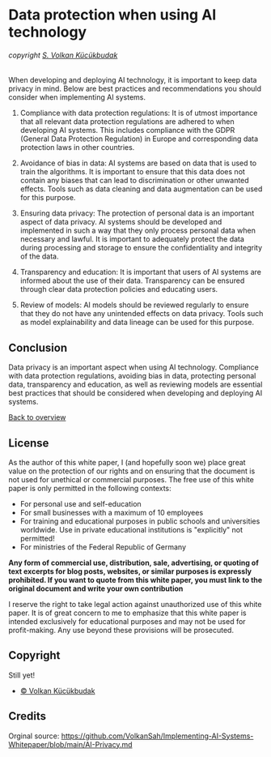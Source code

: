 # Data protection when using AI technology
###### copyright [S. Volkan Kücükbudak](https://github.com/volkansah)

When developing and deploying AI technology, it is important to keep data privacy in mind. Below are best practices and recommendations you should consider when implementing AI systems.

1. Compliance with data protection regulations: It is of utmost importance that all relevant data protection regulations are adhered to when developing AI systems. This includes compliance with the GDPR (General Data Protection Regulation) in Europe and corresponding data protection laws in other countries.

2. Avoidance of bias in data: AI systems are based on data that is used to train the algorithms. It is important to ensure that this data does not contain any biases that can lead to discrimination or other unwanted effects. Tools such as data cleaning and data augmentation can be used for this purpose.

3. Ensuring data privacy: The protection of personal data is an important aspect of data privacy. AI systems should be developed and implemented in such a way that they only process personal data when necessary and lawful. It is important to adequately protect the data during processing and storage to ensure the confidentiality and integrity of the data.

4. Transparency and education: It is important that users of AI systems are informed about the use of their data. Transparency can be ensured through clear data protection policies and educating users.

5. Review of models: AI models should be reviewed regularly to ensure that they do not have any unintended effects on data privacy. Tools such as model explainability and data lineage can be used for this purpose.

## Conclusion
Data privacy is an important aspect when using AI technology. Compliance with data protection regulations, avoiding bias in data, protecting personal data, transparency and education, as well as reviewing models are essential best practices that should be considered when developing and deploying AI systems.


[Back to overview](README.md#Topics)

## License
As the author of this white paper, I (and hopefully soon we) place great value on the protection of our rights and on ensuring that the document is not used for unethical or commercial purposes. The free use of this white paper is only permitted in the following contexts:

- For personal use and self-education
- For small businesses with a maximum of 10 employees
- For training and educational purposes in public schools and universities worldwide. Use in private educational institutions is "explicitly" not permitted!
- For ministries of the Federal Republic of Germany


**Any form of commercial use, distribution, sale, advertising, or quoting of text excerpts for blog posts, websites, or similar purposes is expressly prohibited. If you want to quote from this white paper, you must link to the original document and write your own contribution**

I reserve the right to take legal action against unauthorized use of this white paper. It is of great concern to me to emphasize that this white paper is intended exclusively for educational purposes and may not be used for profit-making. Any use beyond these provisions will be prosecuted.

## Copyright
Still yet!
- [© Volkan Kücükbudak](https://github.com/volkansah)
## Credits
Orginal source: https://github.com/VolkanSah/Implementing-AI-Systems-Whitepaper/blob/main/AI-Privacy.md
